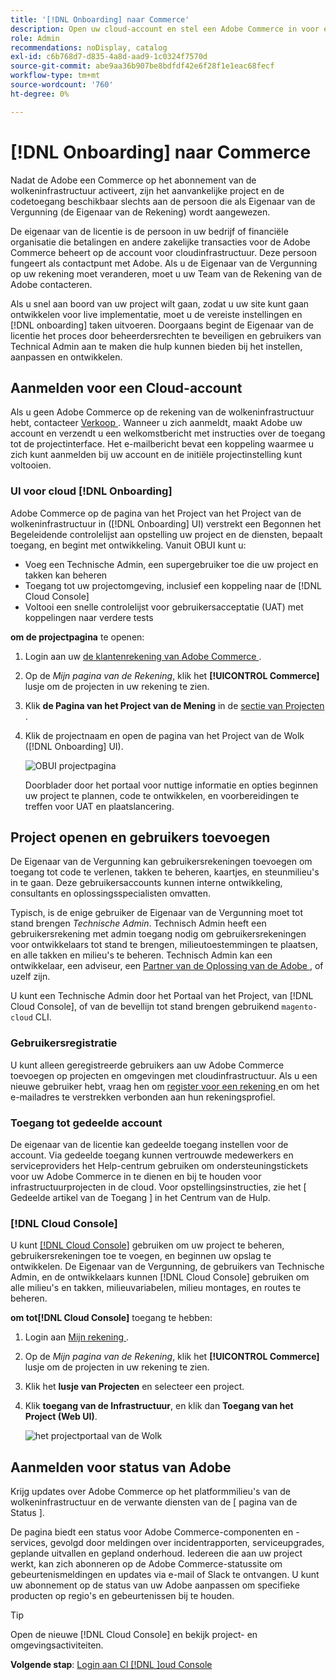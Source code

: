 ```yaml
---
title: '[!DNL Onboarding] naar Commerce'
description: Open uw cloud-account en stel een Adobe Commerce in voor een infrastructuurproject voor de cloud.
role: Admin
recommendations: noDisplay, catalog
exl-id: c6b768d7-d835-4a8d-aad9-1c0324f7570d
source-git-commit: abe9aa36b907be8bdfdf42e6f28f1e1eac68fecf
workflow-type: tm+mt
source-wordcount: '760'
ht-degree: 0%

---
```


# [!DNL Onboarding] naar Commerce

Nadat de Adobe een Commerce op het abonnement van de wolkeninfrastructuur activeert, zijn het aanvankelijke project en de codetoegang beschikbaar slechts aan de persoon die als Eigenaar van de Vergunning (de Eigenaar van de Rekening) wordt aangewezen.

De eigenaar van de licentie is de persoon in uw bedrijf of financiële organisatie die betalingen en andere zakelijke transacties voor de Adobe Commerce beheert op de account voor cloudinfrastructuur. Deze persoon fungeert als contactpunt met Adobe. Als u de Eigenaar van de Vergunning op uw rekening moet veranderen, moet u uw Team van de Rekening van de Adobe contacteren.

Als u snel aan boord van uw project wilt gaan, zodat u uw site kunt gaan ontwikkelen voor live implementatie, moet u de vereiste instellingen en [!DNL onboarding] taken uitvoeren. Doorgaans begint de Eigenaar van de licentie het proces door beheerdersrechten te beveiligen en gebruikers van Technical Admin aan te maken die hulp kunnen bieden bij het instellen, aanpassen en ontwikkelen.

## Aanmelden voor een Cloud-account

Als u geen Adobe Commerce op de rekening van de wolkeninfrastructuur hebt, contacteer [ Verkoop ]. Wanneer u zich aanmeldt, maakt Adobe uw account en verzendt u een welkomstbericht met instructies over de toegang tot de projectinterface. Het e-mailbericht bevat een koppeling waarmee u zich kunt aanmelden bij uw account en de initiële projectinstelling kunt voltooien.

### UI voor cloud [!DNL Onboarding]

Adobe Commerce op de pagina van het Project van het Project van de wolkeninfrastructuur in ([!DNL Onboarding] UI) verstrekt een Begonnen het Begeleidende controlelijst aan opstelling uw project en de diensten, bepaalt toegang, en begint met ontwikkeling. Vanuit OBUI kunt u:

- Voeg een Technische Admin, een supergebruiker toe die uw project en takken kan beheren
- Toegang tot uw projectomgeving, inclusief een koppeling naar de [!DNL Cloud Console]
- Voltooi een snelle controlelijst voor gebruikersacceptatie (UAT) met koppelingen naar verdere tests

**om de projectpagina** te openen:

1. Login aan uw [ de klantenrekening van Adobe Commerce ](https://account.magento.com/customer/account/login).

1. Op de _Mijn pagina van de Rekening_, klik het **[!UICONTROL Commerce]** lusje om de projecten in uw rekening te zien.

1. Klik **de Pagina van het Project van de Mening** in de [ sectie van Projecten ](https://cloud.magento.com/cloud/project/).

1. Klik de projectnaam en open de pagina van het Project van de Wolk ([!DNL Onboarding] UI).

   ![ OBUI projectpagina ](../assets/onboarding-ui.png)

   Doorblader door het portaal voor nuttige informatie en opties beginnen uw project te plannen, code te ontwikkelen, en voorbereidingen te treffen voor UAT en plaatslancering.

## Project openen en gebruikers toevoegen

De Eigenaar van de Vergunning kan gebruikersrekeningen toevoegen om toegang tot code te verlenen, takken te beheren, kaartjes, en steunmilieu&#39;s in te gaan. Deze gebruikersaccounts kunnen interne ontwikkeling, consultants en oplossingsspecialisten omvatten.

Typisch, is de enige gebruiker de Eigenaar van de Vergunning moet tot stand brengen _Technische Admin_. Technisch Admin heeft een gebruikersrekening met admin toegang nodig om gebruikersrekeningen voor ontwikkelaars tot stand te brengen, milieutoestemmingen te plaatsen, en alle takken en milieu&#39;s te beheren. Technisch Admin kan een ontwikkelaar, een adviseur, een [ Partner van de Oplossing van de Adobe ](https://business.adobe.com/products/magento/partners.html), of uzelf zijn.

U kunt een Technische Admin door het Portaal van het Project, van [!DNL Cloud Console], of van de bevellijn tot stand brengen gebruikend `magento-cloud` CLI.

### Gebruikersregistratie

U kunt alleen geregistreerde gebruikers aan uw Adobe Commerce toevoegen op projecten en omgevingen met cloudinfrastructuur. Als u een nieuwe gebruiker hebt, vraag hen om [ register voor een rekening ](https://account.magento.com/customer/account/login/) en om het e-mailadres te verstrekken verbonden aan hun rekeningsprofiel.

### Toegang tot gedeelde account

De eigenaar van de licentie kan gedeelde toegang instellen voor de account. Via gedeelde toegang kunnen vertrouwde medewerkers en serviceproviders het Help-centrum gebruiken om ondersteuningstickets voor uw Adobe Commerce in te dienen en bij te houden voor infrastructuurprojecten in de cloud. Voor opstellingsinstructies, zie het [ Gedeelde artikel van de Toegang ] in het Centrum van de Hulp.

### [!DNL Cloud Console]

U kunt [[!DNL Cloud Console]](cloud-console.md) gebruiken om uw project te beheren, gebruikersrekeningen toe te voegen, en beginnen uw opslag te ontwikkelen. De Eigenaar van de Vergunning, de gebruikers van Technische Admin, en de ontwikkelaars kunnen [!DNL Cloud Console] gebruiken om alle milieu&#39;s en takken, milieuvariabelen, milieu montages, en routes te beheren.

**om tot[!DNL Cloud Console]** toegang te hebben:

1. Login aan [ Mijn rekening ](https://account.magento.com/customer/account/login).

1. Op de _Mijn pagina van de Rekening_, klik het **[!UICONTROL Commerce]** lusje om de projecten in uw rekening te zien.

1. Klik het **lusje van Projecten** en selecteer een project.

1. Klik **toegang van de Infrastructuur**, en klik dan **Toegang van het Project (Web UI)**.

   ![ het projectportaal van de Wolk ](../assets/obui-project-access.png)

## Aanmelden voor status van Adobe

Krijg updates over Adobe Commerce op het platformmilieu&#39;s van de wolkeninfrastructuur en de verwante diensten van de [ pagina van de Status ].

De pagina biedt een status voor Adobe Commerce-componenten en -services, gevolgd door meldingen over incidentrapporten, serviceupgrades, geplande uitvallen en gepland onderhoud. Iedereen die aan uw project werkt, kan zich abonneren op de Adobe Commerce-statussite om gebeurtenismeldingen en updates via e-mail of Slack te ontvangen. U kunt uw abonnement op de status van uw Adobe aanpassen om specifieke producten op regio&#39;s en gebeurtenissen bij te houden.

>[!TIP]
>
> Open de nieuwe [!DNL Cloud Console] en bekijk project- en omgevingsactiviteiten.
>
>**Volgende stap**: [ Login aan Cl [!DNL ]oud Console ](cloud-console.md)

<!-- link definitions -->

[Verkoop]: https://business.adobe.com/products/magento/get-demo.html
[Gedeelde toegang]: https://experienceleague.adobe.com/docs/commerce-knowledge-base/kb/help-center-guide/magento-help-center-user-guide.html#shared-access
[Statuspagina]: https://status.adobe.com/products/503473
